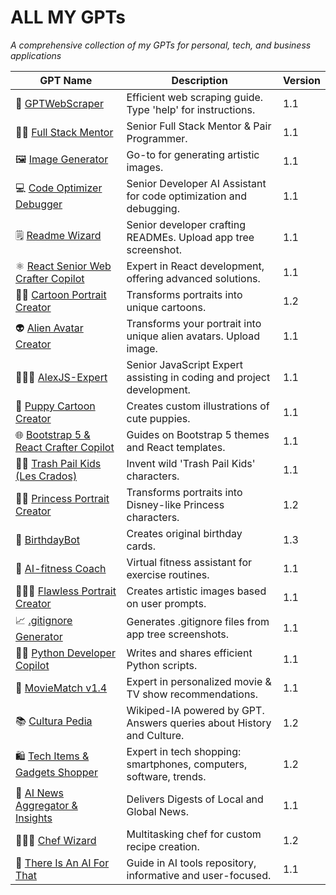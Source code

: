 # ALL MY GPTs

*A comprehensive collection of my GPTs for personal, tech, and business applications*


| GPT Name                                     | Description                                                                                       | Version   |
|----------------------------------------------|---------------------------------------------------------------------------------------------------|-----------|
| 🔎 [GPTWebScraper](https://chat.openai.com/g-g-9PwfSbxQT-gptwebscraper)           | Efficient web scraping guide. Type 'help' for instructions.                               | 1.1       |
| 🧑‍💻 [Full Stack Mentor](https://chat.openai.com/g-g-jkM3ZVJ1W-full-stack-mentor)   | Senior Full Stack Mentor & Pair Programmer.                                                           | 1.1       |
| 🖼️ [Image Generator](https://chat.openai.com/g-g-p1y5W0HRa-image-generator)       | Go-to for generating artistic images.                                                             | 1.1       |
| 💻 [Code Optimizer Debugger](https://chat.openai.com/g-g-p1y5W0HRa-image-generator) | Senior Developer AI Assistant for code optimization and debugging.                                | 1.1       |
| 🗒️ [Readme Wizard](https://chat.openai.com/g-g-BM3PHadtK-readme-wizard)             | Senior developer crafting READMEs. Upload app tree screenshot.                | 1.1       |
| ⚛️ [React Senior Web Crafter Copilot](https://chat.openai.com/g-g-HcJmt5yma-react-senior-web-crafter-copilot) | Expert in React development, offering advanced solutions. | 1.1       |
| 👧🏽 [Cartoon Portrait Creator](https://chat.openai.com/g-g-8PJUWbyMQ-cartoon-portrait-creator)   | Transforms portraits into unique cartoons.                                             | 1.2       |
| 👽 [Alien Avatar Creator](https://chat.openai.com/g-g-6dqKjG2I2-alien-avatar-creator)       | Transforms your portrait into unique alien avatars. Upload image.         | 1.1       |
| 👨🏽‍💻 [AlexJS-Expert](https://chat.openai.com/g-g-LNyXrXwMv-alexjs-expert)                 | Senior JavaScript Expert assisting in coding and project development. | 1.1       |
| 🐶 [Puppy Cartoon Creator](https://chat.openai.com/g-g-PwcLy9mHc-puppy-cartoon-creator)   | Creates custom illustrations of cute puppies.                                                  | 1.1       |
| 🌐 [Bootstrap 5 & React Crafter Copilot](https://chat.openai.com/g-g-XMqYiFW0c-bootstrap-5-react-crafter-copilot) | Guides on Bootstrap 5 themes and React templates. | 1.1 |
| 👶🏻 [Trash Pail Kids (Les Crados)](https://chat.openai.com/g-g-DW767bYVG-trash-pail-kids-les-crados) | Invent wild 'Trash Pail Kids' characters.                                                            | 1.1       |
| 👸🏻 [Princess Portrait Creator](https://chat.openai.com/g-g-xFLbmbtiC-princess-portrait-creator) | Transforms portraits into Disney-like Princess characters.                                           | 1.2       |
| 🎂 [BirthdayBot](https://chat.openai.com/g-g-YQzPjO6ue-birthdaybot)                       | Creates original birthday cards.                                                          | 1.3       |
| 🚴 [AI-fitness Coach](https://chat.openai.com/g-g-60SbZ7kDd-ai-fitness-coach)             | Virtual fitness assistant for exercise routines.                               | 1.1       |
| 👩🏻‍🦰 [Flawless Portrait Creator](https://chat.openai.com/g-g-mjDkfoJ4F-flawless-portrait-creator) | Creates artistic images based on user prompts.                                                     | 1.1       |
| 📈 [.gitignore Generator](https://chat.openai.com/g-g-cgKpSAEWa-gitignore-generator)       | Generates .gitignore files from app tree screenshots.                                     | 1.1       |
| 👩‍💻 [Python Developer Copilot](https://chat.openai.com/g-g-DqPhLiYaR-python-developer-copilot)   | Writes and shares efficient Python scripts.                                          | 1.1       |
| 🍿 [MovieMatch v1.4](https://chat.openai.com/g-g-cDbnSjzIC-moviematch-v1-4)               | Expert in personalized movie & TV show recommendations.                                              | 1.1       |
| 📚 [Cultura Pedia](https://chat.openai.com/g-g-RCtzMsgxM-cultura-pedia)                   | Wikiped-IA powered by GPT. Answers queries about History and Culture.                                  | 1.2       |
| 🛍️ [Tech Items & Gadgets Shopper](https://chat.openai.com/g-g-3szbFNG9w-tech-items-gadgets-shopper) | Expert in tech shopping: smartphones, computers, software, trends.                                   | 1.2       |
| 📰 [AI News Aggregator & Insights](https://chat.openai.com/g-g-xEoD9KDNN-ai-news-aggregator-insights) | Delivers Digests of Local and Global News.                                                         | 1.1       |
| 👨🏼‍🍳 [Chef Wizard](https://chat.openai.com/g-g-hrXC0NXs0-chef-wizard)                     | Multitasking chef for custom recipe creation.                                                      | 1.2       |
| 🤖 [There Is An AI For That](https://chat.openai.com/g-g-VwJKM0ZVu-there-is-an-ai-for-that)     | Guide in AI tools repository, informative and user-focused.                                            | 1.1       |